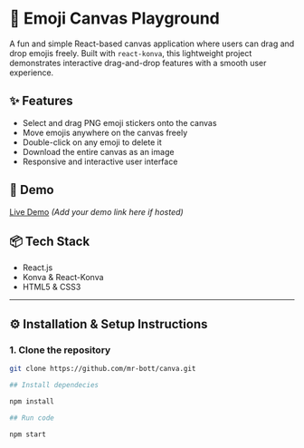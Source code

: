 # 🎨 Emoji Canvas Playground

A fun and simple React-based canvas application where users can drag and drop emojis freely. Built with `react-konva`, this lightweight project demonstrates interactive drag-and-drop features with a smooth user experience.

## ✨ Features

- Select and drag PNG emoji stickers onto the canvas  
- Move emojis anywhere on the canvas freely  
- Double-click on any emoji to delete it  
- Download the entire canvas as an image  
- Responsive and interactive user interface 

## 🚀 Demo

[Live Demo](https://one-project-zeta.vercel.app) *(Add your demo link here if hosted)*

## 📦 Tech Stack

- React.js  
- Konva & React-Konva  
- HTML5 & CSS3

---

## ⚙️ Installation & Setup Instructions

### 1. Clone the repository

```bash
git clone https://github.com/mr-bott/canva.git

## Install dependecies

npm install

## Run code

npm start
